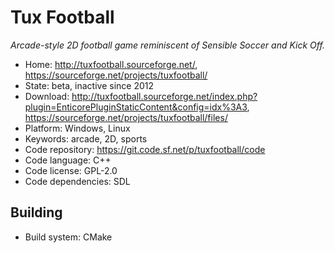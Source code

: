 # Tux Football

_Arcade-style 2D football game reminiscent of Sensible Soccer and Kick Off._

- Home: http://tuxfootball.sourceforge.net/, https://sourceforge.net/projects/tuxfootball/
- State: beta, inactive since 2012
- Download: http://tuxfootball.sourceforge.net/index.php?plugin=EnticorePluginStaticContent&config=idx%3A3, https://sourceforge.net/projects/tuxfootball/files/
- Platform: Windows, Linux
- Keywords: arcade, 2D, sports
- Code repository: https://git.code.sf.net/p/tuxfootball/code
- Code language: C++
- Code license: GPL-2.0
- Code dependencies: SDL

## Building

- Build system: CMake
